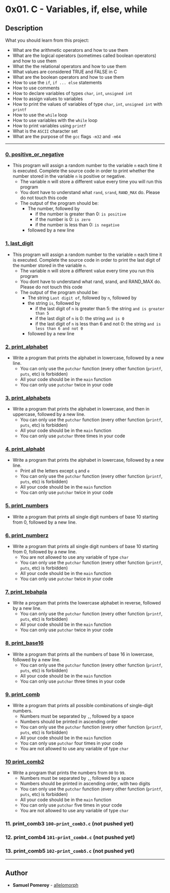 # 0x01. C - Variables, if, else, while

## Description
What you should learn from this project:
  * What are the arithmetic operators and how to use them
  * What are the logical operators (sometimes called boolean operators) and how to use them
  * What the the relational operators and how to use them
  * What values are considered TRUE and FALSE in C
  * What are the boolean operators and how to use them
  * How to use the `if`, `if ... else` statements
  * How to use comments
  * How to declare variables of types `char`, `int`, `unsigned int`
  * How to assign values to variables
  * How to print the values of variables of type `char`, `int`, `unsigned int` with `printf`
  * How to use the `while` loop
  * How to use variables with the `while` loop
  * How to print variables using `printf`
  * What is the `ASCII` character set
  * What are the purpose of the `gcc` flags `-m32` and `-m64`

---

### [0. positive_or_negative](./0-positive_or_negative.c)
* This program will assign a random number to the variable `n` each time it is executed. Complete the source code in order to print whether the number stored in the variable `n` is positive or negative.
  * The variable n will store a different value every time you will run this program
  * You dont have to understand what `rand`, `srand`, `RAND_MAX` do. Please do not touch this code
  * The output of the program should be:
    * The number, followed by
      * if the number is greater than 0: `is positive`
      * if the number is 0: `is zero`
      * if the number is less than 0: `is negative`
    * followed by a new line


### [1. last_digit](./1-last_digit.c)
* This program will assign a random number to the variable `n` each time it is executed. Complete the source code in order to print the last digit of the number stored in the variable `n`.
  * The variable n will store a different value every time you run this program
  * You dont have to understand what rand, srand, and RAND_MAX do. Please do not touch this code
  * The output of the program should be:
    * The string `Last digit of`, followed by
    `n`, followed by
    * the string `is`, followed by
      * if the last digit of `n` is greater than 5: the string `and is greater than 5`
      * if the last digit of `n` is 0: the string `and is 0`
      * if the last digit of `n` is less than 6 and not 0: the string `and is less than 6 and not 0`
    * followed by a new line

### [2. print_alphabet](./2-print_alphabet.c)
* Write a program that prints the alphabet in lowercase, followed by a new line.
  * You can only use the `putchar` function (every other function (`printf`, `puts`, etc) is forbidden)
  * All your code should be in the `main` function
  * You can only use `putchar` twice in your code


### [3. print_alphabets](./3-print_alphabets.c)
* Write a program that prints the alphabet in lowercase, and then in uppercase, followed by a new line.
  * You can only use the `putchar` function (every other function (`printf`, `puts`, etc) is forbidden)
  * All your code should be in the `main` function
  * You can only use `putchar` three times in your code


### [4. print_alphabt](./4-print_alphabt.c)
* Write a program that prints the alphabet in lowercase, followed by a new line.
  * Print all the letters except `q` and `e`
  * You can only use the `putchar` function (every other function (`printf`, `puts`, etc) is forbidden)
  * All your code should be in the `main` function
  * You can only use `putchar` twice in your code


### [5. print_numbers](./5-print_numbers.c)
* Write a program that prints all single digit numbers of base 10 starting from 0, followed by a new line.


### [6. print_numberz](./6-print_numberz.c)
* Write a program that prints all single digit numbers of base 10 starting from 0, followed by a new line.
  * You are not allowed to use any variable of type `char`
  * You can only use the `putchar` function (every other function (`printf`, `puts`, etc) is forbidden)
  * All your code should be in the `main` function
  * You can only use `putchar` twice in your code


### [7. print_tebahpla](./7-print_tebahpla.c)
* Write a program that prints the lowercase alphabet in reverse, followed by a new line.
  * You can only use the `putchar` function (every other function (`printf`, `puts`, etc) is forbidden)
  * All your code should be in the `main` function
  * You can only use `putchar` twice in your code


### [8. print_base16](./8-print_base16.c)
* Write a program that prints all the numbers of base 16 in lowercase, followed by a new line.
  * You can only use the `putchar` function (every other function (`printf`, `puts`, etc) is forbidden)
  * All your code should be in the `main` function
  * You can only use `putchar` three times in your code


### [9. print_comb](./9-print_comb.c)
* Write a program that prints all possible combinations of single-digit numbers.
  * Numbers must be separated by `,`, followed by a space
  * Numbers should be printed in ascending order
  * You can only use the `putchar` function (every other function (`printf`, `puts`, etc) is forbidden)
  * All your code should be in the `main` function
  * You can only use `putchar` four times in your code
  * You are not allowed to use any variable of type `char`


### [10 print_comb2](./10-print_comb2.c)
* Write a program that prints the numbers from `00` to `99`.
  * Numbers must be separated by `,`, followed by a space
  * Numbers should be printed in ascending order, with two digits
  * You can only use the `putchar` function (every other function (`printf`, `puts`, etc) is forbidden)
  * All your code should be in the `main` function
  * You can only use `putchar` five times in your code
  * You are not allowed to use any variable of type `char`


### 11. print_comb3 `100-print_comb3.c` (not pushed yet)


### 12. print_comb4 `101-print_comb4.c` (not pushed yet)


### 13. print_comb5 `102-print_comb5.c` (not pushed yet)


---

## Author
* **Samuel Pomeroy** - [allelomorph](github.com/allelomorph)